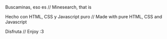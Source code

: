 Buscaminas, eso es // Minesearch, that is

Hecho con HTML, CSS y Javascript puro
//
Made with pure HTML, CSS and Javascript

Disfruta // Enjoy :3